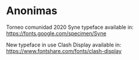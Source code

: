 # Anonimas
Torneo comunidad 2020
Syne typeface available in:
https://fonts.google.com/specimen/Syne

New typeface in use Clash Display available in:
https://www.fontshare.com/fonts/clash-display
